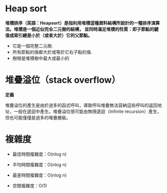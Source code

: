 # Heap sort

**堆積排序（英語：Heapsort）是指利用堆積這種資料結構所設計的一種排序演算法。堆積是一個近似完全二元樹的結構， 並同時滿足堆積的性質：即子節點的鍵值或索引總是小於（或者大於）它的父節點。**

  * 它是一個完整二元樹.
  * 所有節點的值都大於或等於它右子點的值.
  * 樹根是堆積樹中最大或最小的
  
  
# 堆疊溢位（stack overflow）
**定義**


堆疊溢位的產生是由於過多的函式呼叫，導致呼叫堆疊無法容納這些呼叫的返回地址，一般在遞迴中產生。堆疊溢位很可能由無限遞迴（Infinite recursion）產生，但也可能僅僅是過多的堆疊層級。


# 複雜度
  * 最佳時間複雜度：O(nlog n)

  * 平均時間複雜度：O(nlog n)

  * 最差時間複雜度：O(nlog n)

  * 空間複雜度：O(1)
